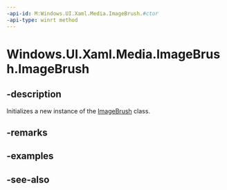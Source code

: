 ```yaml
---
-api-id: M:Windows.UI.Xaml.Media.ImageBrush.#ctor
-api-type: winrt method
---
```


<!-- Method syntax
public ImageBrush()
-->

# Windows.UI.Xaml.Media.ImageBrush.ImageBrush

## -description
Initializes a new instance of the [ImageBrush](imagebrush.md) class.


## -remarks

## -examples

## -see-also
